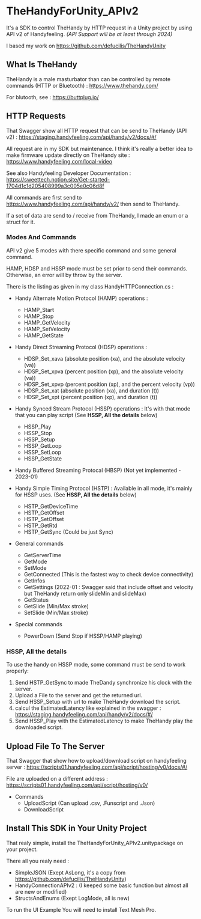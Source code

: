 # TheHandyForUnity_APIv2

It's a SDK to control TheHandy by HTTP request in a Unity project
 by using API v2 of Handyfeeling. *(API Support will be at least through 2024)*

I based my work on https://github.com/defucilis/TheHandyUnity

## What Is TheHandy
TheHandy is a male masturbator than can be controlled by remote commands (HTTP or Bluetooth) : https://www.thehandy.com/

For blutooth, see : https://buttplug.io/

## HTTP Requests
That Swagger show all HTTP request that can be send to TheHandy (API v2) : https://staging.handyfeeling.com/api/handy/v2/docs/#/

All request are in my SDK but maintenance. I think it's really a better idea to make firmware update directly on TheHandy site :
https://www.handyfeeling.com/local-video

See also Handyfeeling Developer Documentation : https://sweettech.notion.site/Get-started-1704d1c1d205408999a3c005e0c06d8f

All commands are first send to https://www.handyfeeling.com/api/handy/v2/ then send to TheHandy.

If a set of data are send to / receive from TheHandy, I made an enum or a struct for it.

### Modes And Commands

API v2 give 5 modes with there specific command and some general command.

HAMP, HDSP and HSSP mode must be set prior to send their commands. Otherwise, an error will by throw by the server.

There is the listing as given in my class HandyHTTPConnection.cs :

- Handy Alternate Motion Protocol (HAMP) operations :
    -   HAMP_Start
    -   HAMP_Stop
    -   HAMP_GetVelocity
    -   HAMP_SetVelocity
    -   HAMP_GetState

- Handy Direct Streaming Protocol (HDSP) operations :
    -   HDSP_Set_xava (absolute position (xa), and the absolute velocity (va))
    -   HDSP_Set_xpva (percent position (xp), and the absolute velocity (va))
    -   HDSP_Set_xpvp (percent position (xp), and the percent velocity (vp))
    -   HDSP_Set_xat  (absolute position (xa), and duration (t))
    -   HDSP_Set_xpt  (percent position (xp), and duration (t))

- Handy Synced Stream Protocol (HSSP) operations : It's with that mode that you can play script (See **HSSP, All the details** below)
    -   HSSP_Play
    -   HSSP_Stop
    -   HSSP_Setup
    -   HSSP_GetLoop
    -   HSSP_SetLoop
    -   HSSP_GetState

- Handy Buffered Streaming Protocal (HBSP) (Not yet implemented - 2023-01)

- Handy Simple Timing Protocol (HSTP) : Available in all mode, it's mainly for HSSP uses. (See **HSSP, All the details** below)
    -   HSTP_GetDeviceTime
    -   HSTP_GetOffset
    -   HSTP_SetOffset
    -   HSTP_GetRtd
    -   HSTP_GetSync (Could be just Sync)

- General commands
    -   GetServerTime
    -   GetMode
    -   SetMode
    -   GetConnected (This is the fastest way to check device connectivity)
    -   GetInfos
    -   GetSettings (2022-01 : Swagger said that include offset and velocity but TheHandy return only slideMin and slideMax)
    -   GetStatus
    -   GetSlide (Min/Max stroke)
    -   SetSlide (Min/Max stroke)

- Special commands
    -   PowerDown (Send Stop if HSSP/HAMP playing)

### HSSP, All the details

To use the handy on HSSP mode, some command must be send to work properly:
1.   Send HSTP_GetSync to made TheDandy synchronize his clock with the server.
2.   Upload a File to the server and get the returned url.
3.   Send HSSP_Setup with url to make TheHandy download the script.
4.   calcul the EstimatedLatency like explained in the swagger : https://staging.handyfeeling.com/api/handy/v2/docs/#/
5.   Send HSSP_Play with the EstimatedLatency to make TheHandy play the downloaded script.

## Upload File To The Server
That Swagger that show how to upload/download script on handyfeeling server : https://scripts01.handyfeeling.com/api/script/hosting/v0/docs/#/

File are uploaded on a different address : https://scripts01.handyfeeling.com/api/script/hosting/v0/

- Commands
    -   UploadScript (Can upload .csv, .Funscript and .Json)
    -   DownloadScript

## Install This SDK in Your Unity Project
That realy simple, install the TheHandyForUnity_APIv2.unitypackage on your project.

There all you realy need :
- SimpleJSON (Exept AsLong, it's a copy from https://github.com/defucilis/TheHandyUnity)
- HandyConnectionAPIv2 : (I keeped some basic function but almost all are new or modified)
- StructsAndEnums (Exept LogMode, all is new)

To run the UI Example You will need to install Text Mesh Pro.
